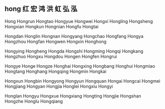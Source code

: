 hong  红 宏 鸿 洪 虹 弘 泓
---

Hong Hongrun Hongtao Hongyue Hongwei Hongxi Hongling Hongsheng Hongxian Hongkun Hongnian Hongfu Hongtai 

Hongdan Honglin Hongnan Hongyang Hongchao Hongfang Hongya Hongzhou Hongfan Hongwen Hongxin Honghong

Hongying Hongheng Hongda Hongshi Hongming Hongqi Hongkang Hongzhuo Hongxu Hongdou Hongen Hongfen Hongrui

Hongye Honge Hongze Honghai Hongxing Hongbang Honghui Hongmiao Hongtang Honghang Hongqing Hongmin Hongkai

Hongxun Hongbin Hongyong Hongyun Hongquan Hongai Hongcai Hongmei Hongjiang Hongyan Hongjia Honglei Hongxiu Hongyi

Honglan Hongyu Hongxue Hongxiang Hongting Hongjie Hongshan Hongzhe Honglu Hongqiang  
